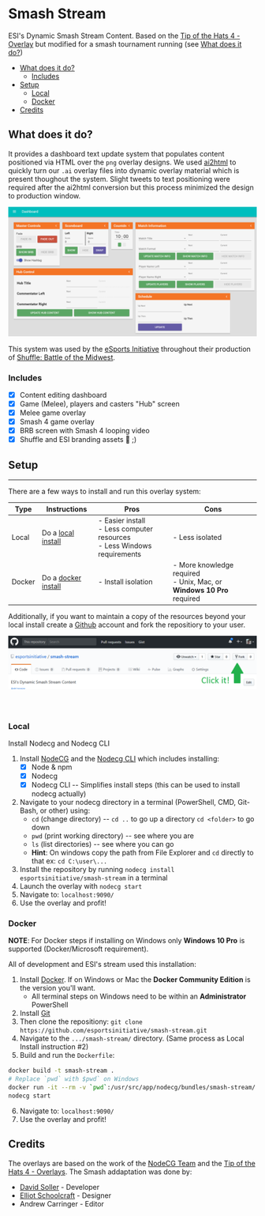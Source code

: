 # Smash Stream

ESI's Dynamic Smash Stream Content. Based on the [Tip of the Hats 4 - Overlay](https://github.com/TipoftheHats/toth4-overlay) but modified for a smash tournament running (see [What does it do?](#what-does-it-do))

<!-- TOC depthFrom:2 -->

- [What does it do?](#what-does-it-do)
    - [Includes](#includes)
- [Setup](#setup)
    - [Local](#local)
    - [Docker](#docker)
- [Credits](#credits)

<!-- /TOC -->

## What does it do?

It provides a dashboard text update system that populates content positioned via HTML over the `png` overlay designs. We used [ai2html](http://ai2html.org/) to quickly turn our `.ai` overlay files into dynamic overlay material which is present thoughout the system. Slight tweets to text positioning were required after the ai2html conversion but this process minimized the design to production window.

![Dashboard](readme-images/dashboard.png)

This system was used by the [eSports Initiative](http://esi.gg) throughout their production of [Shuffle: Battle of the Midwest](https://smash.gg/tournament/shuffle-battle-of-the-midwest).

### Includes

- [x] Content editing dashboard
- [x] Game (Melee), players and casters "Hub" screen
- [x] Melee game overlay
- [x] Smash 4 game overlay
- [x] BRB screen with Smash 4 looping video
- [x] Shuffle and ESI branding assets :tada: ;)

## Setup
---

There are a few ways to install and run this overlay system:

Type | Instructions | Pros | Cons
--- | --- | --- | ---
Local | Do a [local install](#local) | - Easier install <br> - Less computer resources <br> - Less Windows requirements | - Less isolated
Docker | Do a [docker install](#docker) | - Install isolation | - More knowledge required <br> - Unix, Mac, or **Windows 10 Pro** required

Additionally, if you want to maintain a copy of the resources beyond your local install create a [Github](https://github.com/) account and fork the repositiory to your user. <div style="height:150px;">![Github Fork](readme-images/github-fork.png)</div>


### Local

Install Nodecg and Nodecg CLI

1. Install [NodeCG](http://github.com/nodecg/nodecg) and the [Nodecg CLI](https://www.npmjs.com/package/nodecg-cli) which includes installing:
	- [x] Node & npm
	- [x] Nodecg
	- [x] Nodecg CLI -- Simplifies install steps (this can be used to install nodecg actually)
2. Navigate to your nodecg directory in a terminal (PowerShell, CMD, Git-Bash, or other) using:
	- `cd` (change directory) -- `cd ..` to go up a directory `cd <folder>` to go down
	- `pwd` (print working directory) -- see where you are
	- `ls` (list directories) -- see where you can go
	- **Hint**: On windows copy the path from File Explorer and `cd` directly to that ex: `cd C:\user\...`
3. Install the repository by running `nodecg install esportsinitiative/smash-stream` in a terminal
4. Launch the overlay with `nodecg start`
5. Navigate to: `localhost:9090/`
6. Use the overlay and profit!

### Docker

**NOTE**: For Docker steps if installing on Windows only **Windows 10 Pro** is supported (Docker/Microsoft requirement).

All of development and ESI's stream used this installation:

1. Install [Docker](https://www.docker.com/). If on Windows or Mac the **Docker Community Edition** is the version you'll want.
	- All terminal steps on Windows need to be within an **Administrator** PowerShell
2. Install [Git](https://git-scm.com/)
3. Then clone the repositiony: `git clone https://github.com/esportsinitiative/smash-stream.git`
4. Navigate to the `.../smash-stream/` directory. (Same process as Local Install instruction #2)
5. Build and run the `Dockerfile`:

```bash
docker build -t smash-stream .
# Replace `pwd` with $pwd` on Windows
docker run -it --rm -v `pwd`:/usr/src/app/nodecg/bundles/smash-stream/ -p 9090:9090 smash-stream bash
nodecg start
```

6. Navigate to: `localhost:9090/`
7. Use the overlay and profit!

## Credits

The overlays are based on the work of the [NodeCG Team](http://nodecg.com/) and the [Tip of the Hats 4 - Overlays](https://github.com/TipoftheHats/toth4-overlay). The Smash addaptation was done by:

- [David Soller](https://github.com/3ygun) - Developer
- [Elliot Schoolcraft]() - Designer
- Andrew Carringer - Editor

